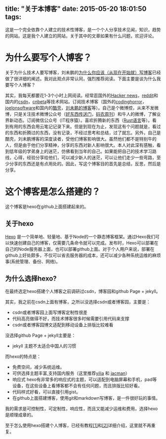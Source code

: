 title: "关于本博客"
date: 2015-05-20 18:01:50
tags:
---

这是一个完全依靠个人建立的技术性博客，是一个个人分享技术见闻，知识，趋势的网站。这是我个人建立的网站，关于其中的文章如果有什么问题，欢迎评论。

<!-- more --> 

# 为什么要写个人博客？
	
关于为什么技术人要写博客，刘未鹏的[为什么你应该（从现在开始就）写博客](http://mindhacks.cn/2009/02/15/why-you-should-start-blogging-now/)已经做了很详细的阐述。我对此观点非常认同，强烈推荐阅读。下面主要是谈为什么我要写个人博客？

其实，我每天都要花1-3个小时上网阅读。经常逛国外的[Hacker news](https://news.ycombinator.com/)，[reddit](http://www.reddit.com/)和国内的[csdn](http://www.csdn.net/)，[cnbeta](http://www.cnbeta.com/)等技术网站。订阅技术博客（国外的[codinghorror](http://blog.codinghorror.com/)，[joelonsoftware](http://joelonsoftware.com/)和国内的[酷壳](http://coolshell.cn/)，[刘未鹏的博客](http://mindhacks.cn/)等）。自己是个微博控，从来不发微博，只是关注技术微博公众号（[好东西传送门](http://memect.com/)，[码农周刊](http://weekly.manong.io/)）和牛人的微博，了解业界新动态。订阅微信公众号（IT程序猿）。喜欢折腾新的东西（[Rust语言](http://www.rust-lang.org/)等）。看到有用的东西会用云笔记记录下来。但是到现在为止，发现这有个问题就是，看过的东西和折腾过的东西，没有记录，不经过思考和总结，过了就忘。另外，自己是酷壳，刘未鹏博客的深度读者，受他们博客影响很大。虽然他们都不是特别牛的人，但是由于他们分享精神，分享的东西对新人影响很大。本人对此深有感触，看到低年级的学弟身上的迷茫，仿佛看到当年的自己。如果能把自己的技术学习路线，心得，经验分享给他们，可以减少新人的迷茫，可以让他们走少一些弯路，至少分享的东西还是有点用处的。因此，写这个博客目的首先是总结，反思，然后是分享。

# 这个博客是怎么搭建的？

这个博客是hexo在github上面搭建起来的。

## 关于hexo

[Hexo](http://hexo.io/) 是一个简单地、轻量地、基于Node的一个静态博客框架。通过Hexo我们可以快速创建自己的博客，仅需要几条命令就可以完成。发布时，Hexo可以部署在自己的Node服务器上面，也可以部署github上面。对于个人用户来说，部署在github上好处颇多，不仅可以省去服务器的成本，还可以减少各种系统运维的麻烦事(系统管理、备份、网络)。

## 为什么选择hexo?

在最终选定hexo搭建个人博客之前调研过csdn，博客园和github Page + jekyll。

其实，我之前在csdn上面有博客，之所以没选择csdn或者博客园，主要是：
* csdn或者博客园上面写博客定制性很差
* 代码高亮做得不好，而技术博客很多时候需要引用代码来支撑
* csdn或者博客园博文适配到移动设备上排版比较难看

没选择github Page + jekyll主要是：
+ jekyll 主题不太适合中国人的习惯

而hexo的特点是：
* 免费空间，减少系统运维。
* 可供选择主题丰富,支持国内服务（这里推荐[yilia](https://github.com/litten/hexo-theme-yilia) 和 [jacman](https://github.com/wuchong/jacman)）
* 响应式 hexo有非常多的响应式的主题，可以适配到电脑屏幕和手机，pad等设备，在这些设备上看博客都不会有任何问题，而且排版比较好看。
* 代码样式好看，可以直接引用gist。
* 在github上面搭建博客，使用git和markdown写博客，是一件很好玩的事情。

我的需求是可控制性，可定制性，响应性，而且又能减少运维和费用，选择hexo是顺理成章的。

至于怎么使用hexo搭建个人博客，已经有教程[[1]](http://zhang1g.info/2015/01/13/bulid-blog-with-githubpages-and-hexo/)和[[2]](http://www.tuicool.com/articles/AfQnQjy)详细介绍，这里就不再重复。